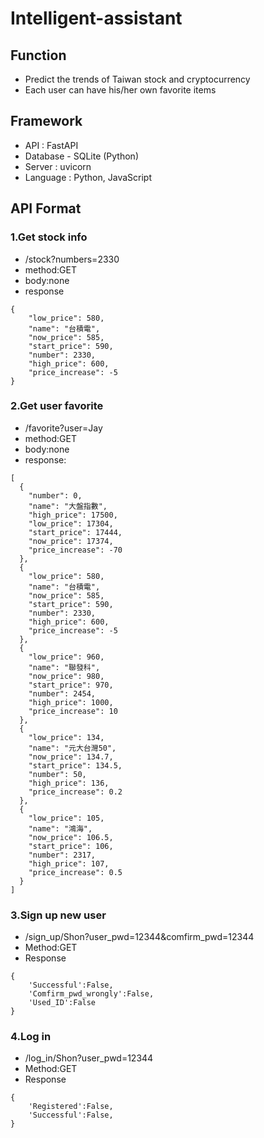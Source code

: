 # Intelligent-assistant

## Function
- Predict the trends of Taiwan stock and cryptocurrency
- Each user can have his/her own favorite items

## Framework
- API : FastAPI
- Database - SQLite (Python)
- Server : uvicorn
- Language : Python, JavaScript

## API Format
### 1.Get stock info
+ /stock?numbers=2330
+ method:GET
+ body:none
+ response
```
{
    "low_price": 580,
    "name": "台積電",
    "now_price": 585,
    "start_price": 590,
    "number": 2330,
    "high_price": 600,
    "price_increase": -5
}
```

### 2.Get user favorite
+ /favorite?user=Jay
+ method:GET
+ body:none
+ response:
```
[
  {
    "number": 0,
    "name": "大盤指數",
    "high_price": 17500,
    "low_price": 17304,
    "start_price": 17444,
    "now_price": 17374,
    "price_increase": -70
  },
  {
    "low_price": 580,
    "name": "台積電",
    "now_price": 585,
    "start_price": 590,
    "number": 2330,
    "high_price": 600,
    "price_increase": -5
  },
  {
    "low_price": 960,
    "name": "聯發科",
    "now_price": 980,
    "start_price": 970,
    "number": 2454,
    "high_price": 1000,
    "price_increase": 10
  },
  {
    "low_price": 134,
    "name": "元大台灣50",
    "now_price": 134.7,
    "start_price": 134.5,
    "number": 50,
    "high_price": 136,
    "price_increase": 0.2
  },
  {
    "low_price": 105,
    "name": "鴻海",
    "now_price": 106.5,
    "start_price": 106,
    "number": 2317,
    "high_price": 107,
    "price_increase": 0.5
  }
]
```

### 3.Sign up new user
- /sign_up/Shon?user_pwd=12344&comfirm_pwd=12344
- Method:GET
- Response
```
{
    'Successful':False,
    'Comfirm_pwd_wrongly':False,
    'Used_ID':False
}
```


### 4.Log in 
- /log_in/Shon?user_pwd=12344
- Method:GET
- Response
```
{
    'Registered':False,
    'Successful':False,
}
```
